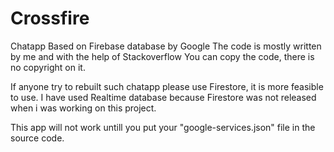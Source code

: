 # Crossfire
Chatapp Based on Firebase database by Google
The code is mostly written by me and with the help of Stackoverflow
You can copy the code, there is no copyright on it.

If anyone try to rebuilt such chatapp please use Firestore, it is more feasible to use. I have used Realtime database because Firestore was not released when i was working on this project.

This app will not work untill you put your "google-services.json" file in the source code.
